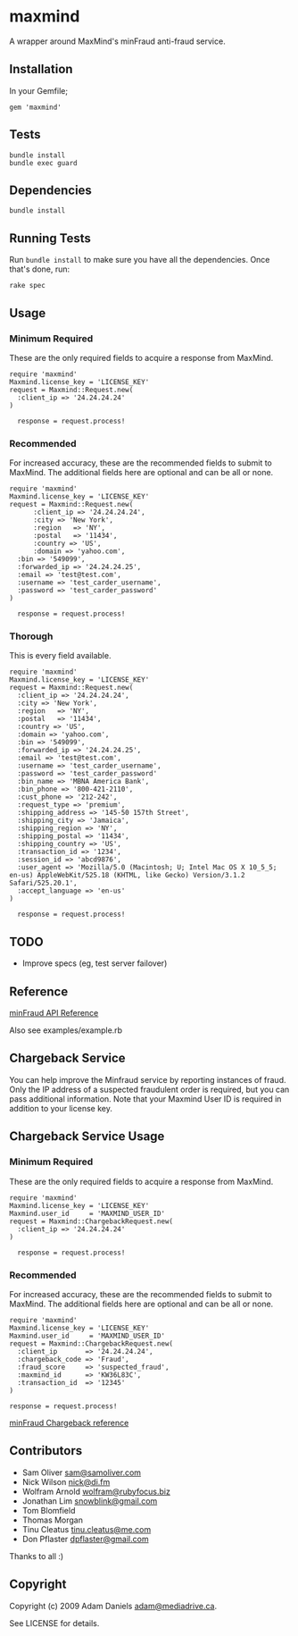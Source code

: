 maxmind
==========

A wrapper around MaxMind's minFraud anti-fraud service.


Installation
------------

In your Gemfile;

    gem 'maxmind'

Tests
------------

    bundle install
    bundle exec guard

Dependencies
------------

    bundle install

Running Tests
-------------

Run `bundle install` to make sure you have all the dependencies. Once that's done, run:

    rake spec

Usage
-----

### Minimum Required ###
These are the only required fields to acquire a response from MaxMind.

    require 'maxmind'
    Maxmind.license_key = 'LICENSE_KEY'
    request = Maxmind::Request.new(
      :client_ip => '24.24.24.24'
    )

	  response = request.process!


### Recommended ###
For increased accuracy, these are the recommended fields to submit to MaxMind. The additional
fields here are optional and can be all or none.

    require 'maxmind'
    Maxmind.license_key = 'LICENSE_KEY'
    request = Maxmind::Request.new(
		  :client_ip => '24.24.24.24',
		  :city => 'New York',
		  :region	=> 'NY',
		  :postal	=> '11434',
		  :country => 'US',
		  :domain => 'yahoo.com',
      :bin => '549099',
      :forwarded_ip => '24.24.24.25',
      :email => 'test@test.com',
      :username => 'test_carder_username',
      :password => 'test_carder_password'
    )

	  response = request.process!

### Thorough ###
This is every field available.

    require 'maxmind'
    Maxmind.license_key = 'LICENSE_KEY'
    request = Maxmind::Request.new(
      :client_ip => '24.24.24.24',
      :city => 'New York',
      :region	=> 'NY',
      :postal	=> '11434',
      :country => 'US',
      :domain => 'yahoo.com',
      :bin => '549099',
      :forwarded_ip => '24.24.24.25',
      :email => 'test@test.com',
      :username => 'test_carder_username',
      :password => 'test_carder_password'
      :bin_name => 'MBNA America Bank',
      :bin_phone => '800-421-2110',
      :cust_phone => '212-242',
      :request_type => 'premium',
      :shipping_address => '145-50 157th Street',
      :shipping_city => 'Jamaica',
      :shipping_region => 'NY',
      :shipping_postal => '11434',
      :shipping_country => 'US',
      :transaction_id => '1234',
      :session_id => 'abcd9876',
      :user_agent => 'Mozilla/5.0 (Macintosh; U; Intel Mac OS X 10_5_5; en-us) AppleWebKit/525.18 (KHTML, like Gecko) Version/3.1.2 Safari/525.20.1',
      :accept_language => 'en-us'
    )

	  response = request.process!

TODO
----
* Improve specs (eg, test server failover)

Reference
---------
[minFraud API Reference](http://www.maxmind.com/app/ccv)

Also see examples/example.rb

Chargeback Service
------------------

You can help improve the Minfraud service by reporting instances of fraud.  Only the IP address of a suspected fraudulent order is required, but you can pass additional information.  Note that your Maxmind User ID is required in addition to your license key.

Chargeback Service Usage
------------------------

### Minimum Required ###
These are the only required fields to acquire a response from MaxMind.

    require 'maxmind'
    Maxmind.license_key = 'LICENSE_KEY'
    Maxmind.user_id     = 'MAXMIND_USER_ID'
    request = Maxmind::ChargebackRequest.new(
      :client_ip => '24.24.24.24'
    )

	  response = request.process!


### Recommended ###
For increased accuracy, these are the recommended fields to submit to MaxMind. The additional
fields here are optional and can be all or none.

    require 'maxmind'
    Maxmind.license_key = 'LICENSE_KEY'
    Maxmind.user_id     = 'MAXMIND_USER_ID'
    request = Maxmind::ChargebackRequest.new(
      :client_ip       => '24.24.24.24',
      :chargeback_code => 'Fraud',
      :fraud_score     => 'suspected_fraud',
      :maxmind_id      => 'KW36L83C',
      :transaction_id  => '12345'
    )

    response = request.process!

[minFraud Chargeback reference](http://dev.maxmind.com/minfraud/chargeback)

Contributors
------------
* Sam Oliver <sam@samoliver.com>
* Nick Wilson <nick@di.fm>
* Wolfram Arnold <wolfram@rubyfocus.biz>
* Jonathan Lim <snowblink@gmail.com>
* Tom Blomfield
* Thomas Morgan
* Tinu Cleatus <tinu.cleatus@me.com>
* Don Pflaster <dpflaster@gmail.com>

Thanks to all :)

Copyright
---------
Copyright (c) 2009 Adam Daniels <adam@mediadrive.ca>.

See LICENSE for details.
